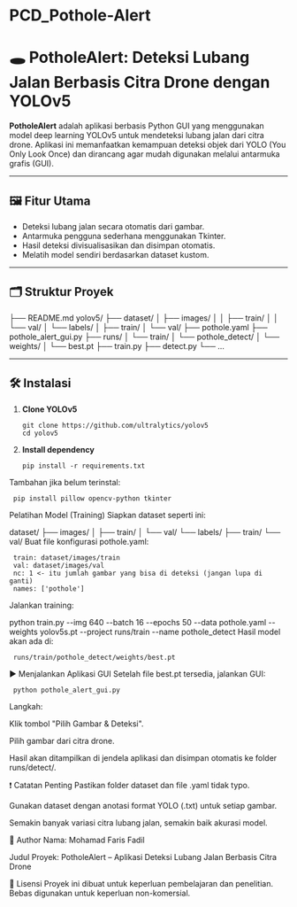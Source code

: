 # PCD_Pothole-Alert
# 🕳️ PotholeAlert: Deteksi Lubang Jalan Berbasis Citra Drone dengan YOLOv5

**PotholeAlert** adalah aplikasi berbasis Python GUI yang menggunakan model deep learning YOLOv5 untuk mendeteksi lubang jalan dari citra drone. Aplikasi ini memanfaatkan kemampuan deteksi objek dari YOLO (You Only Look Once) dan dirancang agar mudah digunakan melalui antarmuka grafis (GUI).

---

## 🖼️ Fitur Utama

- Deteksi lubang jalan secara otomatis dari gambar.
- Antarmuka pengguna sederhana menggunakan Tkinter.
- Hasil deteksi divisualisasikan dan disimpan otomatis.
- Melatih model sendiri berdasarkan dataset kustom.

---

## 🗂️ Struktur Proyek
├── README.md
yolov5/
├── dataset/
│ ├── images/
│ │ ├── train/
│ │ └── val/
│ └── labels/
│ ├── train/
│ └── val/
├── pothole.yaml
├── pothole_alert_gui.py
├── runs/
│ └── train/
│ └── pothole_detect/
│ └── weights/
│ └── best.pt
├── train.py
├── detect.py
└── ...


---

## 🛠️ Instalasi

1. **Clone YOLOv5**

       git clone https://github.com/ultralytics/yolov5
       cd yolov5

2. **Install dependency**

       pip install -r requirements.txt
Tambahan jika belum terinstal:

     pip install pillow opencv-python tkinter

Pelatihan Model (Training)
Siapkan dataset seperti ini:

dataset/
├── images/
│   ├── train/
│   └── val/
└── labels/
    ├── train/
    └── val/
Buat file konfigurasi pothole.yaml:

     train: dataset/images/train
     val: dataset/images/val
     nc: 1 <- itu jumlah gambar yang bisa di deteksi (jangan lupa di ganti)
     names: ['pothole']
Jalankan training:

python train.py --img 640 --batch 16 --epochs 50 --data pothole.yaml --weights yolov5s.pt --project runs/train --name pothole_detect
Hasil model akan ada di:

     runs/train/pothole_detect/weights/best.pt
▶️ Menjalankan Aplikasi GUI
Setelah file best.pt tersedia, jalankan GUI:

     python pothole_alert_gui.py
Langkah:

Klik tombol "Pilih Gambar & Deteksi".

Pilih gambar dari citra drone.

Hasil akan ditampilkan di jendela aplikasi dan disimpan otomatis ke folder runs/detect/.

❗ Catatan Penting
Pastikan folder dataset dan file .yaml tidak typo.

Gunakan dataset dengan anotasi format YOLO (.txt) untuk setiap gambar.

Semakin banyak variasi citra lubang jalan, semakin baik akurasi model.

👤 Author
Nama: Mohamad Faris Fadil

Judul Proyek: PotholeAlert – Aplikasi Deteksi Lubang Jalan Berbasis Citra Drone

📄 Lisensi
Proyek ini dibuat untuk keperluan pembelajaran dan penelitian. Bebas digunakan untuk keperluan non-komersial.
